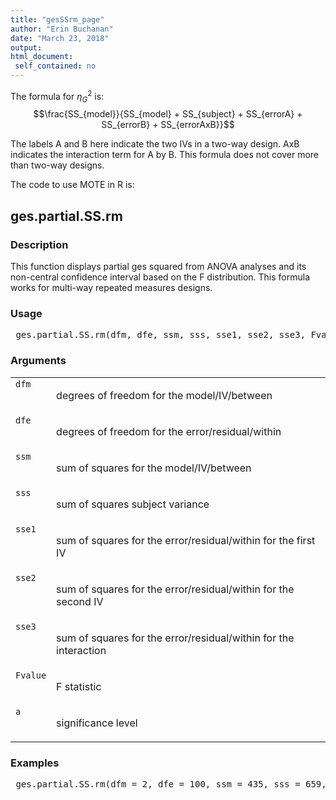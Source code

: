 ```yaml
---
title: "gesSSrm_page"
author: "Erin Buchanan"
date: "March 23, 2018"
output: 
html_document:
 self_contained: no
---
```



The formula for $\eta_G^2$ is: $$\frac{SS_{model}}{SS_{model} + SS_{subject} + SS_{errorA} + SS_{errorB} + SS_{errorAxB}}$$

The labels A and B here indicate the two IVs in a two-way design. AxB indicates the interaction term for A by B. This formula does not cover more than two-way designs.

The code to use MOTE in R is: 
 

 
<h2>ges.partial.SS.rm</h2>  <h3>Description</h3>  <p>This function displays partial ges squared from ANOVA analyses and its non-central confidence interval based on the F distribution. This formula works for multi-way repeated measures designs. </p>   <h3>Usage</h3>  <pre> ges.partial.SS.rm(dfm, dfe, ssm, sss, sse1, sse2, sse3, Fvalue, a = 0.05) </pre>   <h3>Arguments</h3>  <table summary="R argblock"> <tr valign="top"><td><code>dfm</code></td> <td> <p>degrees of freedom for the model/IV/between</p> </td></tr> <tr valign="top"><td><code>dfe</code></td> <td> <p>degrees of freedom for the error/residual/within</p> </td></tr> <tr valign="top"><td><code>ssm</code></td> <td> <p>sum of squares for the model/IV/between</p> </td></tr> <tr valign="top"><td><code>sss</code></td> <td> <p>sum of squares subject variance</p> </td></tr> <tr valign="top"><td><code>sse1</code></td> <td> <p>sum of squares for the error/residual/within for the first IV</p> </td></tr> <tr valign="top"><td><code>sse2</code></td> <td> <p>sum of squares for the error/residual/within for the second IV</p> </td></tr> <tr valign="top"><td><code>sse3</code></td> <td> <p>sum of squares for the error/residual/within for the interaction</p> </td></tr> <tr valign="top"><td><code>Fvalue</code></td> <td> <p>F statistic</p> </td></tr> <tr valign="top"><td><code>a</code></td> <td> <p>significance level</p> </td></tr> </table>   <h3>Examples</h3>  <pre> ges.partial.SS.rm(dfm = 2, dfe = 100, ssm = 435, sss = 659, sse1 = 435, sse2 = 446, sse3 = 546, Fvalue = 5.46, a = .05) </pre>   </body></html> 
